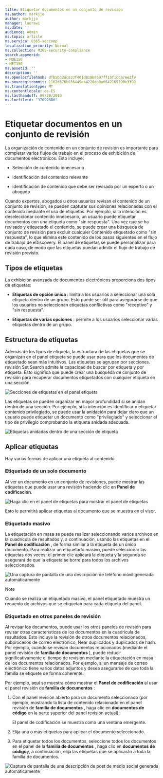 ```yaml
---
title: Etiquetar documentos en un conjunto de revisión
ms.author: markjjo
author: markjjo
manager: laurawi
ms.date: ''
audience: Admin
ms.topic: article
ms.service: O365-seccomp
localization_priority: Normal
ms.collection: M365-security-compliance
search.appverid:
- MOE150
- MET150
ms.assetid: ''
description: ''
ms.openlocfilehash: dfb5b32ac833f401d819b8697ff1bf1cca7ee2f9
ms.sourcegitcommit: 1162d676b036449ea4220de8a6642165190e3398
ms.translationtype: MT
ms.contentlocale: es-ES
ms.lasthandoff: 09/20/2019
ms.locfileid: "37092886"
---
```

# <a name="tag-documents-in-a-review-set"></a>Etiquetar documentos en un conjunto de revisión

La organización de contenido en un conjunto de revisión es importante para completar varios flujos de trabajo en el proceso de exhibición de documentos electrónicos. Esto incluye:

-  Selección de contenido innecesario

- Identificación del contenido relevante
 
-  Identificación de contenido que debe ser revisado por un experto o un abogado

Cuando expertos, abogados u otros usuarios revisan el contenido de un conjunto de revisión, se pueden capturar sus opiniones relacionadas con el contenido mediante el uso de etiquetas. Por ejemplo, si la intención es deseleccionar contenido innecesario, un usuario puede etiquetar documentos con una etiqueta como "sin respuesta". Una vez que se ha revisado y etiquetado el contenido, se puede crear una búsqueda de conjunto de revisión para excluir cualquier Contenido etiquetado como "sin respuesta", lo que elimina este contenido de los pasos siguientes en el flujo de trabajo de eDiscovery. El panel de etiquetas se puede personalizar para cada caso, de modo que las etiquetas puedan admitir el flujo de trabajo de revisión previsto.

## <a name="tag-types"></a>Tipos de etiquetas

La exhibición avanzada de documentos electrónicos proporciona dos tipos de etiquetas:

- **Etiquetas de opción única** : limita a los usuarios a seleccionar una sola etiqueta dentro de un grupo. Esto puede ser útil para asegurarse de que los usuarios no seleccionan etiquetas conflictivas como "receptivo" y "sin respuesta". 

- **Etiquetas de varias opciones** : permite a los usuarios seleccionar varias etiquetas dentro de un grupo.

## <a name="tag-structure"></a>Estructura de etiquetas

Además de los tipos de etiqueta, la estructura de las etiquetas que se organizan en el panel etiqueta se puede usar para que los documentos de etiquetado sean más intuitivos. Las etiquetas se agrupan por secciones. revisión Set Search admite la capacidad de buscar por etiqueta y por etiqueta. Esto significa que puede crear una búsqueda de conjunto de revisión para recuperar documentos etiquetados con cualquier etiqueta en una sección.

![Secciones de etiquetas en el panel etiqueta](media/Tagtypes.png)

Las etiquetas se pueden organizar en mayor profundidad si se anidan dentro de una sección. Por ejemplo, si la intención es identificar y etiquetar contenido privilegiado, se puede usar la anidación para dejar claro que un usuario puede etiquetar un documento como "privilegiado" y seleccionar el tipo de privilegio comprobando la etiqueta anidada adecuada.

![Etiquetas anidadas dentro de una sección de etiqueta](media/Nestingtags.png)

## <a name="applying-tags"></a>Aplicar etiquetas

Hay varias formas de aplicar una etiqueta al contenido.

### <a name="tagging-a-single-document"></a>Etiquetado de un solo documento

Al ver un documento en un conjunto de revisiones, puede mostrar las etiquetas que puede usar una revisión haciendo clic en **Panel de codificación**.

![Haga clic en el panel de etiquetas para mostrar el panel de etiquetas](media/Singledoctag.png)

Esto le permitirá aplicar etiquetas al documento que se muestra en el visor.

### <a name="bulk-tagging"></a>Etiquetado masivo

La etiquetación en masa se puede realizar seleccionando varios archivos en la cuadrícula de resultados y, a continuación, usando las etiquetas en el **Panel de codificación** , de forma similar a la etiqueta de un único documento. Para realizar un etiquetado masivo, puede seleccionar las etiquetas dos veces; el primer clic aplicará la etiqueta y la segunda se asegurará de que la etiqueta se borre para todos los archivos seleccionados.

![Una captura de pantalla de una descripción de teléfono móvil generada automáticamente](media/Bulktag.png)

> [!NOTE]
> Cuando se realiza un etiquetado masivo, el panel etiquetado muestra un recuento de archivos que se etiquetan para cada etiqueta del panel.

### <a name="tagging-in-other-review-panels"></a>Etiquetado en otros paneles de revisión

Al revisar los documentos, puede usar los otros paneles de revisión para revisar otras características de los documentos en la cuadrícula de resultados. Esto incluye la revisión de otros documentos relacionados, subprocesos de correo electrónico, Near duplicados y duplicados de hash. Por ejemplo, cuando se revisan documentos relacionados (mediante el panel revisión de **familia de documentos** ), puede reducir significativamente el tiempo de revisión mediante la etiquetación en masa de los documentos relacionados. Por ejemplo, si un mensaje de correo electrónico tiene varios datos adjuntos y desea asegurarse de que toda la familia se etiquete de forma coherente.

Por ejemplo, aquí se muestra cómo mostrar el **Panel de codificación** al usar el panel revisión de **familia de documentos** :

1. Con el panel revisión abierto para un documento seleccionado (por ejemplo, mostrando la lista de contenido relacionado en el panel revisión de **familia de documentos** , haga clic en **documentos de código** en la parte superior del panel revisión actual).

   El panel de codificación se muestra como una ventana emergente.

2. Elija una o más etiquetas para aplicar el documento seleccionado. 

3. Para etiquetar todos los documentos, seleccione todos los documentos en el panel de la **familia de documentos** , haga clic en **documentos de código**y, a continuación, elija las etiquetas que se aplicarán a toda la familia de documentos.

![Captura de pantalla de una descripción de post de medio social generada automáticamente](media/Relatedtag.png)
